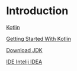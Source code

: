 # Introduction

[Kotlin](https://kotlinlang.org/)

[Getting Started With Kotlin](https://kotlinlang.org/docs/getting-started.html)

[Download JDK](https://www.oracle.com/java/technologies/downloads/#java8)

[IDE Intelij IDEA](https://www.jetbrains.com/idea/)